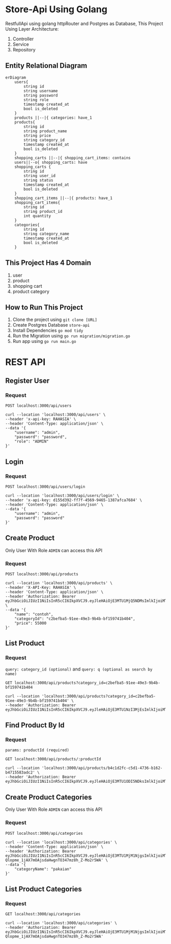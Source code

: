 # Store-Api Using Golang
RestfullApi using golang httpRouter and Postgres as Database, This Project Using Layer Architecture:
1. Controller
2. Service
3. Repository

## Entity Relational Diagram
```mermaid
erDiagram
    users{
        string id
        string username
        string password
        string role
        timestamp created_at
        bool is_deleted
    }
    products ||--|{ categories: have_1
    products{
        string id
        string product_name
        string price
        string category_id
        timestamp created_at
        bool is_deleted
    }
    shopping_carts ||--|{ shopping_cart_items: contains
    users||--o{ shopping_carts: have
    shopping_carts {
        string id
        string user_id
        string status
        timestamp created_at
        bool is_deleted
    }
    shopping_cart_items ||--|{ products: have_1
    shopping_cart_items{
        string id
        string product_id
        int quantity
    }
    categories{
        string id
        string category_name
        timestamp created_at
        bool is_deleted
    }
```
## This Project Has 4 Domain
1. user
2. product
3. shopping cart
4. product category

## How to Run This Project
1. Clone the project using `git clone [URL]` 
2. Create Postgres Database `store-api`
3. Install Dependencies `go mod tidy`
4. Run the Migration using `go run migration/migration.go`
5. Run app using `go run main.go`

# REST API

## Register User
### Request

`POST localhost:3000/api/users`

    curl --location 'localhost:3000/api/users' \
    --header 'x-api-key: RAHASIA' \
    --header 'Content-Type: application/json' \
    --data '{
        "username": "admin",
        "password": "password",
        "role": "ADMIN" 
    }'

## Login
### Request

`POST localhost:3000/api/users/login`

    curl --location 'localhost:3000/api/users/login' \
    --header 'x-api-key: d155d392-ff7f-4569-9465-1387afca7684' \
    --header 'Content-Type: application/json' \
    --data '{
        "username": "admin",
        "password": "password"
    }'

## Create Product
Only User With Role `ADMIN` can access this API
### Request

`POST localhost:3000/api/products`

    curl --location 'localhost:3000/api/products' \
    --header 'X-API-Key: RAHASIA' \
    --header 'Content-Type: application/json' \
    --header 'Authorization: Bearer eyJhbGciOiJIUzI1NiIsInR5cCI6IkpXVCJ9.eyJleHAiOjE3MTU1MjQ5NDMsImlkIjoiMTM2YzRmNDEtZmM5ZS00NWIyLWJhMGQtZTk0NjU0OTUwNjIwIiwicm9sZSI6IkFETUlOIiwidXNlcm5hbWUiOiJhZG1pbiJ9.z1yWvXrRPhSXbi5zwW4gqhn3bd7vai9a3vRJNYYyM0Q' \
    --data '{
        "name": "contoh",
        "categoryId": "c2befba5-91ee-49e3-9b4b-bf159741b404",
        "price": 55000
    }'

## List Product
### Request
`query: category_id (optional)` and `query: q (optional as search by name)`

`GET localhost:3000/api/products?category_id=c2befba5-91ee-49e3-9b4b-bf159741b404`

    curl --location 'localhost:3000/api/products?category_id=c2befba5-91ee-49e3-9b4b-bf159741b404' \
    --header 'Authorization: Bearer eyJhbGciOiJIUzI1NiIsInR5cCI6IkpXVCJ9.eyJleHAiOjE3MTU1NzI3MjEsImlkIjoiMTM2YzRmNDEtZmM5ZS00NWIyLWJhMGQtZTk0NjU0OTUwNjIwIiwicm9sZSI6IkFETUlOIiwidXNlcm5hbWUiOiJhZG1pbiJ9.uKj3146OBSAt1cBYAM5_Fg2OIZBOuK5f3Rnet8AyjGM'

## Find Product By Id
### Request
`params: productId (required)`

`GET localhost:3000/api/products/:productId`

    curl --location 'localhost:3000/api/products/b4c1d2fc-c5d1-4736-b162-b4715583adc2' \
    --header 'Authorization: Bearer eyJhbGciOiJIUzI1NiIsInR5cCI6IkpXVCJ9.eyJleHAiOjE3MTU1ODI5NDksImlkIjoiMTM2YzRmNDEtZmM5ZS00NWIyLWJhMGQtZTk0NjU0OTUwNjIwIiwicm9sZSI6IkFETUlOIiwidXNlcm5hbWUiOiJhZG1pbiJ9.ccoJSoG2jwtCXGuiVQQjdoNZ4O7kjPN23cvKPlp4dwQ'

## Create Product Categories
Only User With Role `ADMIN` can access this API
### Request

`POST localhost:3000/api/categories` 

    curl --location 'localhost:3000/api/categories' \
    --header 'Content-Type: application/json' \
    --header 'Authorization: Bearer eyJhbGciOiJIUzI1NiIsInR5cCI6IkpXVCJ9.eyJleHAiOjE3MTU1MjM1NjgsImlkIjoiMTM2YzRmNDEtZmM5ZS00NWIyLWJhMGQtZTk0NjU0OTUwNjIwIiwicm9sZSI6IkFETUlOIiwidXNlcm5hbWUiOiJhZG1pbiJ9.-Qlopme_1jAX7mOAjsdaHwgnTO347mz8h_Z-Mo2r5WA' \
    --data '{
        "categoryName": "pakaian"
    }'

## List Product Categories
### Request

`GET localhost:3000/api/categories`

    curl --location 'localhost:3000/api/categories' \
    --header 'Authorization: Bearer eyJhbGciOiJIUzI1NiIsInR5cCI6IkpXVCJ9.eyJleHAiOjE3MTU1MjM1NjgsImlkIjoiMTM2YzRmNDEtZmM5ZS00NWIyLWJhMGQtZTk0NjU0OTUwNjIwIiwicm9sZSI6IkFETUlOIiwidXNlcm5hbWUiOiJhZG1pbiJ9.-Qlopme_1jAX7mOAjsdaHwgnTO347mz8h_Z-Mo2r5WA'